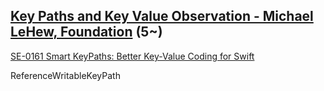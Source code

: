 
## [Key Paths and Key Value Observation - Michael LeHew, Foundation](212-2-key-paths-and-key-value-observation.md) (5~)



[SE-0161 Smart KeyPaths: Better Key-Value Coding for Swift](https://github.com/apple/swift-evolution/blob/master/proposals/0161-key-paths.md)



ReferenceWritableKeyPath
